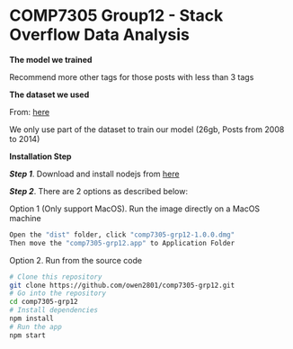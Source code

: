 # COMP7305 Group12 - Stack Overflow Data Analysis

**The model we trained**

Recommend more other tags for those posts with less than 3 tags

**The dataset we used**

From: [here](https://archive.org/details/stackexchange)

We only use part of the dataset to train our model (26gb, Posts from 2008 to 2014)

**Installation Step**

***Step 1***. Download and install nodejs from [here](https://nodejs.org/en/)

***Step 2***. There are 2 options as described below:

Option 1 (Only support MacOS). Run the image directly on a MacOS machine

```bash
Open the "dist" folder, click "comp7305-grp12-1.0.0.dmg"
Then move the "comp7305-grp12.app" to Application Folder
```

Option 2. Run from the source code

```bash
# Clone this repository
git clone https://github.com/owen2801/comp7305-grp12.git
# Go into the repository
cd comp7305-grp12
# Install dependencies
npm install
# Run the app
npm start
```
